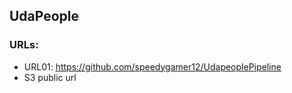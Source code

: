 ## UdaPeople

### URLs:
* URL01: https://github.com/speedygamer12/UdapeoplePipeline
* S3 public url 